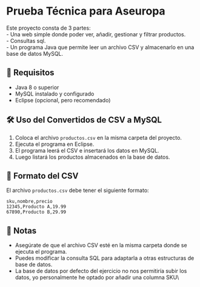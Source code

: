 # Prueba Técnica para Aseuropa

Este proyecto consta de 3 partes:\
\- Una web simple donde poder ver, añadir, gestionar y filtrar productos.\
\- Consultas sql.\
\- Un programa Java que permite leer un archivo CSV y almacenarlo en una base de datos MySQL.

## 📌 Requisitos

- Java 8 o superior
- MySQL instalado y configurado
- Eclipse (opcional, pero recomendado)

###

## 🛠 Uso del Convertidos de CSV a MySQL

1. Coloca el archivo `productos.csv` en la misma carpeta del proyecto.
2. Ejecuta el programa en Eclipse.
3. El programa leerá el CSV e insertará los datos en MySQL.
4. Luego listará los productos almacenados en la base de datos.

## 📄 Formato del CSV

El archivo `productos.csv` debe tener el siguiente formato:

```csv
sku,nombre,precio
12345,Producto A,19.99
67890,Producto B,29.99
```

## 📝 Notas

- Asegúrate de que el archivo CSV esté en la misma carpeta donde se ejecuta el programa.
- Puedes modificar la consulta SQL para adaptarla a otras estructuras de base de datos.
- La base de datos por defecto del ejercicio no nos permitiría subir los datos, yo personalmente he optado por añadir una columna SKU\
